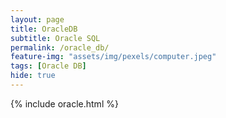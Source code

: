 ```yaml
---
layout: page
title: OracleDB
subtitle: Oracle SQL
permalink: /oracle_db/
feature-img: "assets/img/pexels/computer.jpeg"
tags: [Oracle DB]
hide: true
---
```



{% include oracle.html %}